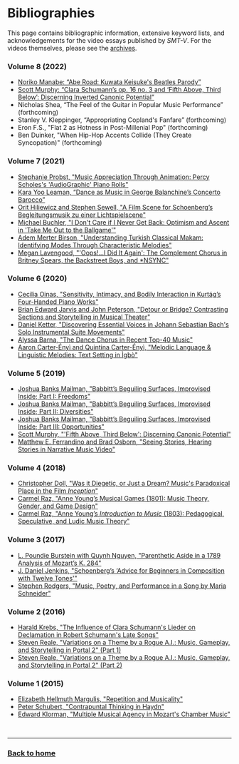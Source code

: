 # Bibliographies

This page contains bibliographic information, extensive keyword lists, and acknowledgements for the video essays published by _SMT-V_. For the videos themselves, please see the [archives](../archives).

### Volume 8 (2022)
- [Noriko Manabe: “Abe Road: Kuwata Keisuke's Beatles Parody”](8_1_Manabe.pdf)
- [Scott Murphy: “Clara Schumann’s op. 16 no. 3 and ‘Fifth Above, Third Below’:  Discerning Inverted Canonic Potential”](8_2_Murphy.pdf)
- Nicholas Shea, “The Feel of the Guitar in Popular Music Performance” (forthcoming)
- Stanley V. Kleppinger, “Appropriating Copland's Fanfare” (forthcoming)
- Eron F.S., "Flat 2 as Hotness in Post-Millenial Pop" (forthcoming)
- Ben Duinker, "When Hip-Hop Accents Collide (They Create Syncopation)" (forthcoming)

### Volume 7 (2021)
- [Stephanie Probst, "Music Appreciation Through Animation: Percy Scholes's 'AudioGraphic' Piano Rolls"](7_1_Probst.pdf)
- [Kara Yoo Leaman, “Dance as Music in George Balanchine’s Concerto Barocco”](7_2_Leaman.pdf)
- [Orit Hiliewicz and Stephen Sewell, "A Film Scene for Schoenberg’s Begleitungsmusik zu einer Lichtspielscene"](7_3_Hilewicz_and_Sewell.pdf)
- [Michael Buchler, "I Don't Care if I Never Get Back: Optimism and Ascent in 'Take Me Out to the Ballgame'"](7_4_Buchler.pdf)
- [Adem Merter Birson, "Understanding Turkish Classical Makam: Identifying Modes Through Characteristic Melodies"](7_5_Birson.pdf)
- [Megan Lavengood, "'Oops!...I Did It Again': The Complement Chorus in Britney Spears, the Backstreet Boys, and *NSYNC"](7_6_Lavengood.pdf)

### Volume 6 (2020)
- [Cecilia Oinas, "Sensitivity, Intimacy, and Bodily Interaction in Kurtág’s Four-Handed Piano Works"](6_1_Oinas.pdf)
- [Brian Edward Jarvis and John Peterson, "Detour or Bridge? Contrasting Sections and Storytelling in Musical Theater"](6_2_JarvisPeterson.pdf)
- [Daniel Ketter, "Discovering Essential Voices in Johann Sebastian Bach's Solo Instrumental Suite Movements"](6_3_Ketter.pdf)
- [Alyssa Barna, "The Dance Chorus in Recent Top-40 Music"](6_4_Barna.pdf)
- [Aaron Carter-Ényì and Quintina Carter-Ényì, "Melodic Language & Linguistic Melodies: Text Setting in Ìgbò"](6_5_carter-enyi_carter-enyi.pdf)

### Volume 5 (2019)
- [Joshua Banks Mailman, "Babbitt’s Beguiling Surfaces, Improvised Inside; Part I: Freedoms"](5_123_Mailman.pdf)
- [Joshua Banks Mailman, "Babbitt’s Beguiling Surfaces, Improvised Inside; Part II: Diversities"](5_123_Mailman.pdf)
- [Joshua Banks Mailman, "Babbitt’s Beguiling Surfaces, Improvised Inside; Part III: Opportunities"](5_123_Mailman.pdf)
- [Scott Murphy, "'Fifth Above, Third Below': Discerning Canonic Potential"](5_4_Murphy.pdf)
- [Matthew E. Ferrandino and Brad Osborn, "Seeing Stories, Hearing Stories in Narrative Music Video"](5_5_Ferrandino_Osborn.pdf)

### Volume 4 (2018)
- [Christopher Doll, "Was it Diegetic, or Just a Dream? Music's Paradoxical Place in the Film *Inception*"](4_1_Doll.pdf)
- [Carmel Raz, "Anne Young’s Musical Games (1801): Music Theory, Gender, and Game Design"](4_2_Raz.pdf)
- [Carmel Raz, "Anne Young’s *Introduction to Music* (1803): Pedagogical, Speculative, and Ludic Music Theory"](4_3_Raz.pdf)

### Volume 3 (2017)
- [L. Poundie Burstein with Quynh Nguyen, "Parenthetic Aside in a 1789 Analysis of Mozart’s K. 284"](3_1_Burstein_Nguyen.pdf)
- [J. Daniel Jenkins, "Schoenberg’s ‘Advice for Beginners in Composition with Twelve Tones'"](3_2_Jenkins.pdf)
- [Stephen Rodgers, "Music, Poetry, and Performance in a Song by Maria Schneider"](3_3_Rodgers.pdf)

### Volume 2 (2016)
- [Harald Krebs, "The Influence of Clara Schumann's Lieder on Declamation in Robert Schumann's Late Songs"](2_1_Krebs.pdf)
- [Steven Reale, "Variations on a Theme by a Rogue A.I.: Music, Gameplay, and Storytelling in Portal 2" (Part 1)](2_2_Reale.pdf)
- [Steven Reale, "Variations on a Theme by a Rogue A.I.: Music, Gameplay, and Storytelling in Portal 2" (Part 2)](2_3_Reale.pdf)

### Volume 1 (2015)
- [Elizabeth Hellmuth Margulis, "Repetition and Musicality"](1_1_Margulis.pdf)
- [Peter Schubert, "Contrapuntal Thinking in Haydn"](1_2_Schubert.pdf)
- [Edward Klorman, "Multiple Musical Agency in Mozart's Chamber Music"](1_3_Klorman.pdf)

<p>&nbsp;</p>
<hr>

<h3><a href="{{ "/" | relative_url }}">Back to home</a></h3>
